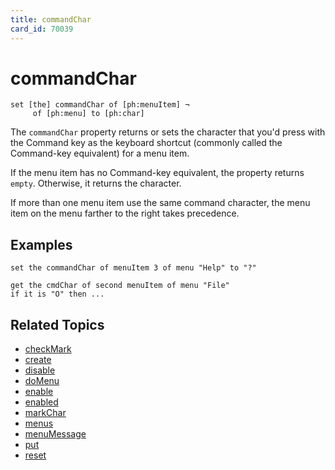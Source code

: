 ```yaml
---
title: commandChar
card_id: 70039
---
```


# commandChar

```
set [the] commandChar of [ph:menuItem] ¬
     of [ph:menu] to [ph:char]
```

The `commandChar` property returns or sets the character that you'd press with the Command key as the keyboard shortcut (commonly called the Command-key equivalent) for a menu item.  

If the menu item has no Command-key equivalent, the property returns `empty`. Otherwise, it returns the character. 

If more than one menu item use the same command character, the menu item on the menu farther to the right takes precedence.

## Examples

```
set the commandChar of menuItem 3 of menu "Help" to "?"

get the cmdChar of second menuItem of menu "File"
if it is "O" then ...
```

## Related Topics

* [checkMark](/HyperTalkReference/properties/checkMark)
* [create](/HyperTalkReference/commands/create)
* [disable](/HyperTalkReference/commands/disable)
* [doMenu](/HyperTalkReference/commands/doMenu)
* [enable](/HyperTalkReference/commands/enable)
* [enabled](/HyperTalkReference/properties/enabled)
* [markChar](/HyperTalkReference/properties/markChar)
* [menus](/HyperTalkReference/functions/menus)
* [menuMessage](/HyperTalkReference/properties/menuMessage)
* [put](/HyperTalkReference/commands/put)
* [reset](/HyperTalkReference/commands/reset)
